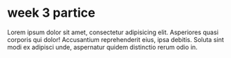 # week 3 partice

Lorem ipsum dolor sit amet, consectetur adipisicing elit. Asperiores quasi corporis qui dolor! Accusantium reprehenderit eius, ipsa debitis. Soluta sint modi ex adipisci unde, aspernatur quidem distinctio rerum odio in.